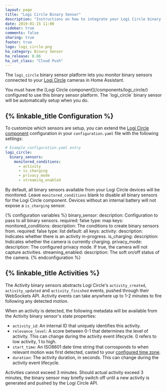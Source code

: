 ```yaml
---
layout: page
title: "Logi Circle Binary Sensor"
description: "Instructions on how to integrate your Logi Circle binary sensors within Home Assistant."
date: 2019-01-15 11:00
sidebar: true
comments: false
sharing: true
footer: true
logo: logi_circle.png
ha_category: Binary Sensor
ha_release: 0.86
ha_iot_class: "Cloud Push"
---
```


The `logi_circle` binary sensor platform lets you monitor binary sensors connected to your [Logi Circle](https://circle.logi.com) cameras in Home Assistant.

<p class='note'>
You must have the [Logi Circle component](/components/logi_circle/) configured to use this binary sensor platform. The `logi_circle` binary sensor will be automatically setup when you do.
</p>

## {% linkable_title Configuration %}

To customize which sensors are setup, you can extend the [Logi Circle component](/components/logi_circle/) configuration in your `configuration.yaml` file with the following settings:

```yaml
# Example configuration.yaml entry
logi_circle:
  binary_sensors:
    monitored_conditions:
      - activity
      - is_charging
      - privacy_mode
      - streaming_enabled
```

By default, all binary sensors available from your Logi Circle devices will be monitored. Leave `monitored_conditions` blank to disable all binary sensors for the Logi Circle component. Devices without an internal battery will not expose a `is_charging` sensor.

{% configuration variables %}
binary_sensor:
  description: Configuration to pass to all binary sensors.
  required: false
  type: map
  keys:
    monitored_conditions:
      description: The conditions to create binary sensors from.
      required: false
      type: list
      default: all
      keys:
        activity:
          description: Indicates whether there is an activity in-progress.
        is_charging:
          description: Indicates whether the camera is currently charging.
        privacy_mode:
          description: The configured privacy mode. If true, the camera will not capture activities.
        streaming_enabled:
          description: The soft on/off status of the camera.
{% endconfiguration %}

## {% linkable_title Activities %}

The Activity binary sensors abstracts Logi Circle's `activity_created`, `activity_updated` and `activity_finished` events, pushed through their WebSockets API. Activity events can take anywhere up to 1-2 minutes to fire following any detected motion.

When an activity is detected, the following metadata will be available from the Activity binary sensor's state properties:

* `activity_id`: An internal ID that uniquely identifies this activity.
* `relevance_level`: A score between 0-1 that determines the level of activity. This can change during the activity event lifecycle. 0 refers to low activity, 1 to high.
* `start_time`: An ISO8601 date time string that corrosponds to when relevant motion was first detected, casted to your [configured time zone](https://www.home-assistant.io/docs/configuration/basic/#time_zone).
* `duration`: The activity duration, in seconds. This can change during the activity event lifecycle.

Activities cannot exceed 3 minutes. Should actual activity exceed 3 minutes, the binary sensor may briefly switch off until a new activity is generated and pushed by the Logi Circle API.